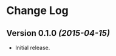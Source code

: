 Change Log
==========

Version 0.1.0 *(2015-04-15)*
----------------------------

 * Initial release.